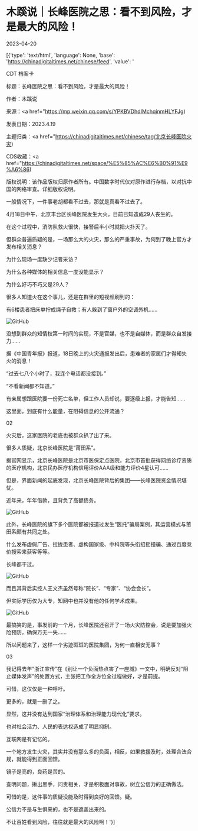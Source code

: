# 木蹊说｜长峰医院之思：看不到风险，才是最大的风险！

2023-04-20

[{'type': 'text/html', 'language': None, 'base': 'https://chinadigitaltimes.net/chinese/feed', 'value': '

CDT 档案卡

标题：长峰医院之思：看不到风险，才是最大的风险！

作者：木蹊说

来源：<a href="https://mp.weixin.qq.com/s/YPKBVDhdIMchqinmHLYFJg)

发表日期：2023.4.19

主题归类：<a href="https://chinadigitaltimes.net/chinese/tag/北京长峰医院火灾)

CDS收藏：<a href="https://chinadigitaltimes.net/space/%E5%85%AC%E6%B0%91%E9%A6%86)

版权说明：该作品版权归原作者所有。中国数字时代仅对原作进行存档，以对抗中国的网络审查。详细版权说明。





一般情况下，一件事老胡都看不过去，那就是真看不过去了。

4月18日中午，北京丰台区长峰医院发生大火，目前已知造成29人丧生的。

在这个过程中，消防队救火很快，接警后半小时就把火扑灭了。

但群众普遍质疑的是，一场那么大的火灾，那么的严重事故，为何到了晚上官方才发布相关消息？

为什么现场一度缺少记者采访？

为什么各种媒体的相关信息一度没能显示？

为什么好巧不巧又是29人？

很多人知道火在这个事儿，还是在群里的短视频刷到的：

有6楼患者把床单拧成绳子自救；有人躲到了窗户外的空调外机……

![GitHub](https://chinadigitaltimes.net/chinese/files/2023/04/post-695135-6440be626a210.)

没想到群众的知情权第一时间的实现，不是官媒，也不是自媒体，而是群众自发接力……

据《中国青年报》报道，18日晚上的火灾通报发出后，患难者的家属们才得知失火的消息！



“过去七八个小时了，我连个电话都没接到。”

“不看新闻都不知道。”



有亲属想跟医院要一份死亡名单，但工作人员却说，要逐级上报，才能告知……

这里面，到底有什么能量，在阻碍信息的公开流通？

02

火灾后，这家医院的老底也被群众扒了出了来。

很多人质疑，北京长峰医院是“莆田系”。

据官网显示，北京长峰医院是北京市医保定点医院，北京市首批获得网络诊疗资质的医疗机构，北京民办医疗机构信用评价AAA级和能力评价4星认可……

但是，界面新闻的起底发现，北京长峰医院背后的集团——长峰医院资金情况堪忧。

近年来，年年借款，且背负了高额债务。

![GitHub](https://chinadigitaltimes.net/chinese/files/2023/04/post-695135-6440be6278d42.png)

此外，长峰医院的旗下多个医院都被报道过发生“医托”骗局案例，其运营模式与莆田系颇有共同之处。

什么发布虚假广告、拉拢患者、虚构国家级、中科院等头衔招摇撞骗、通过百度竞价搜索来获客等等。

长峰都干过。

![GitHub](https://chinadigitaltimes.net/chinese/files/2023/04/post-695135-6440be6285474.)

而且其背后实控人王文杰虽然号称“院长”、“专家”、“协会会长”。

但实际学历仅为大专，知网中也并没有他的任何学术成果。

![GitHub](https://chinadigitaltimes.net/chinese/files/2023/04/post-695135-6440be628e0b5.)

最搞笑的是，事发前的一个月，长峰医院还召开了一场火灾防控会，说是要加强火险预防，确保万无一失……

所以问题来了，这样一个劣迹斑斑的医院集团，为何一直相安无事？

03

我记得去年“浙江宣传”在《别让一个负面热点害了一座城》一文中，明确反对“阻止媒体发声”的处置方式，主张把工作全方位全过程做好，才是前提。

可惜，这仅仅是一种呼吁。

更多的，就是一删了之。

显然，这并没有达到国家“治理体系和治理能力现代化”要求。

也对社会活力、人民的表达权造成了明显抑制。

互联网是有记忆的。

一个地方发生火灾，其实并没有那么多的负面，相反，如果救援及时，处理合法合规，就能得到正面回馈。

镜子是亮的，良药是苦的。

查明问题，揪出黑手，问责相关，才是积极面对事故，树立公信力的正确做法。

可惜的是，这件事的质疑没能及时得到良好的回馈。疑。

公信力不是与生俱来的，也不是遮盖出来的。

不让百姓看到风险，往往就是最大的风险啊！'}]